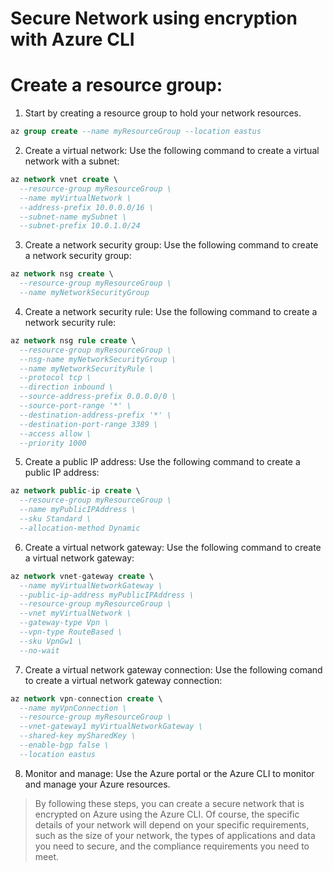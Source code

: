 # Secure Network using encryption with Azure CLI

# Create a resource group:

1. Start by creating a resource group to hold your network resources.

```sql
az group create --name myResourceGroup --location eastus
```

2. Create a virtual network: Use the following command to create a virtual network with a subnet:

```sql
az network vnet create \
  --resource-group myResourceGroup \
  --name myVirtualNetwork \
  --address-prefix 10.0.0.0/16 \
  --subnet-name mySubnet \
  --subnet-prefix 10.0.1.0/24
```

3. Create a network security group: Use the following command to create a network security group:

```sql
az network nsg create \
  --resource-group myResourceGroup \
  --name myNetworkSecurityGroup
```

4. Create a network security rule: Use the following command to create a network security rule:

```sql
az network nsg rule create \
  --resource-group myResourceGroup \
  --nsg-name myNetworkSecurityGroup \
  --name myNetworkSecurityRule \
  --protocol tcp \
  --direction inbound \
  --source-address-prefix 0.0.0.0/0 \
  --source-port-range '*' \
  --destination-address-prefix '*' \
  --destination-port-range 3389 \
  --access allow \
  --priority 1000
```

5. Create a public IP address: Use the following command to create a public IP address:

```sql
az network public-ip create \
  --resource-group myResourceGroup \
  --name myPublicIPAddress \
  --sku Standard \
  --allocation-method Dynamic
```

6. Create a virtual network gateway: Use the following command to create a virtual network gateway:

```sql
az network vnet-gateway create \
  --name myVirtualNetworkGateway \
  --public-ip-address myPublicIPAddress \
  --resource-group myResourceGroup \
  --vnet myVirtualNetwork \
  --gateway-type Vpn \
  --vpn-type RouteBased \
  --sku VpnGw1 \
  --no-wait
```

7. Create a virtual network gateway connection: Use the following comand to create a virtual network gateway connection: 

```sql
az network vpn-connection create \
  --name myVpnConnection \
  --resource-group myResourceGroup \
  --vnet-gateway1 myVirtualNetworkGateway \
  --shared-key mySharedKey \
  --enable-bgp false \
  --location eastus
```

8. Monitor and manage: Use the Azure portal or the Azure CLI to monitor and manage your Azure resources.

>By following these steps, you can create a secure network that is encrypted on Azure using the Azure CLI. Of course, the specific details of your network will depend on your specific requirements, such as the size of your network, the types of applications and data you need to secure, and the compliance requirements you need to meet.